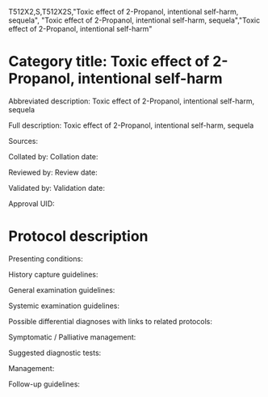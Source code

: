 T512X2,S,T512X2S,"Toxic effect of 2-Propanol, intentional self-harm, sequela", "Toxic effect of 2-Propanol, intentional self-harm, sequela","Toxic effect of 2-Propanol, intentional self-harm"
# Category title: Toxic effect of 2-Propanol, intentional self-harm

Abbreviated description: Toxic effect of 2-Propanol, intentional self-harm, sequela

Full description: Toxic effect of 2-Propanol, intentional self-harm, sequela

Sources:

Collated by:
Collation date:

Reviewed by:
Review date:

Validated by:
Validation date:

Approval UID:

# Protocol description

Presenting conditions:

History capture guidelines:

General examination guidelines:

Systemic examination guidelines:

Possible differential diagnoses with links to related protocols:

Symptomatic / Palliative management:

Suggested diagnostic tests:

Management:

Follow-up guidelines:
